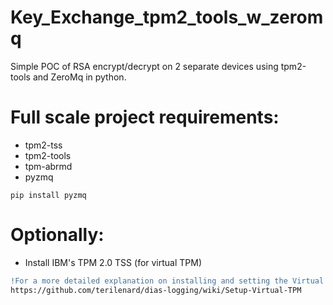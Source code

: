 # Key_Exchange_tpm2_tools_w_zeromq
Simple POC of RSA encrypt/decrypt on 2 separate devices using tpm2-tools and ZeroMq in python.
# Full scale project requirements:
- tpm2-tss
- tpm2-tools
- tpm-abrmd
- pyzmq
```
pip install pyzmq
```
# Optionally:
- Install IBM's TPM 2.0 TSS (for virtual TPM)
```diff
!For a more detailed explanation on installing and setting the Virtual TPM the following tutorial can be taken:
https://github.com/terilenard/dias-logging/wiki/Setup-Virtual-TPM
```
